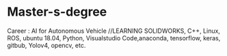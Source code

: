 # Master-s-degree

Career : AI for Autonomous Vehicle
//LEARNING
SOLIDWORKS, 
C++, Linux, ROS,
 ubuntu 18.04, Python, Visualstudio Code,anaconda, tensorflow, keras, gitbub,
Yolov4, opencv, etc.


